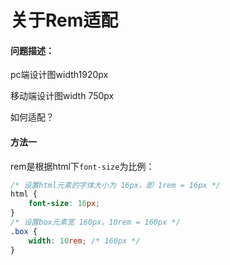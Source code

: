 # 关于Rem适配

#### 问题描述：

pc端设计图width1920px 

移动端设计图width 750px

如何适配？

#### 方法一

rem是根据html下`font-size`为比例：

```css
/* 设置html元素的字体大小为 16px，即 1rem = 16px */
html {
    font-size: 16px;
}
/* 设置box元素宽 160px，10rem = 160px */
.box {
    width: 10rem; /* 160px */
}
```

